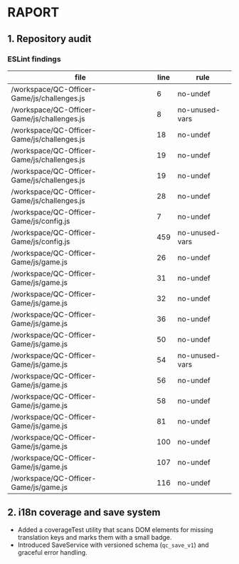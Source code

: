 # RAPORT

## 1. Repository audit

### ESLint findings
|file|line|rule|
|---|---|---|
|/workspace/QC-Officer-Game/js/challenges.js|6|no-undef|
|/workspace/QC-Officer-Game/js/challenges.js|8|no-unused-vars|
|/workspace/QC-Officer-Game/js/challenges.js|18|no-undef|
|/workspace/QC-Officer-Game/js/challenges.js|19|no-undef|
|/workspace/QC-Officer-Game/js/challenges.js|19|no-undef|
|/workspace/QC-Officer-Game/js/challenges.js|28|no-undef|
|/workspace/QC-Officer-Game/js/config.js|7|no-undef|
|/workspace/QC-Officer-Game/js/config.js|459|no-unused-vars|
|/workspace/QC-Officer-Game/js/game.js|26|no-undef|
|/workspace/QC-Officer-Game/js/game.js|31|no-undef|
|/workspace/QC-Officer-Game/js/game.js|32|no-undef|
|/workspace/QC-Officer-Game/js/game.js|36|no-undef|
|/workspace/QC-Officer-Game/js/game.js|50|no-undef|
|/workspace/QC-Officer-Game/js/game.js|54|no-unused-vars|
|/workspace/QC-Officer-Game/js/game.js|56|no-undef|
|/workspace/QC-Officer-Game/js/game.js|58|no-undef|
|/workspace/QC-Officer-Game/js/game.js|81|no-undef|
|/workspace/QC-Officer-Game/js/game.js|100|no-undef|
|/workspace/QC-Officer-Game/js/game.js|107|no-undef|
|/workspace/QC-Officer-Game/js/game.js|116|no-undef|

## 2. i18n coverage and save system

- Added a coverageTest utility that scans DOM elements for missing translation keys and marks them with a small badge.
- Introduced SaveService with versioned schema (`qc_save_v1`) and graceful error handling.